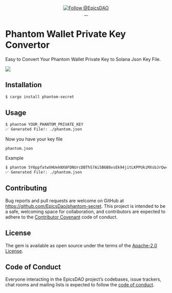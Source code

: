 <p align="center">
  <a href="https://twitter.com/intent/follow?screen_name=EpicsDAO">
    <img src="https://img.shields.io/twitter/follow/EpicsDAO.svg?label=Follow%20@EpicsDAO" alt="Follow @EpicsDAO" />
  </a>
  <br/>
  <a aria-label="Crate Version" href="https://crates.io/crates/phantom-secret">
    <img alt="" src="https://badgen.net/crates/v/phantom-secret">
  </a>
  <a aria-label="Crate Download" href="https://crates.io/crates/phantom-secret">
    <img alt="" src="https://badgen.net/crates/d/phantom-secret">
  </a>
  <a aria-label="License" href="https://github.com/EpicsDao/phantom-secret/blob/master/LICENSE.txt">
    <img alt="" src="https://badgen.net/badge/license/Apache/blue">
  </a>
    <a aria-label="Code of Conduct" href="https://github.com/EpicsDao/phantom-secret/blob/master/CODE_OF_CONDUCT.md">
    <img alt="" src="https://img.shields.io/badge/Contributor%20Covenant-2.1-4baaaa.svg">
  </a>
</p>

# Phantom Wallet Private Key Convertor

Easy to Convert Your Phantom Wallet Private Key to Solana Json Key File.

<p>
  <a aria-label="Phantom Wallet Convert Private Key to Solana Json Key FIle">
    <img src="https://storage.googleapis.com/zapp-bucket/img/phantom-secret.gif">
  </a>
</p>


## Installation

```bash
$ cargo install phantom-secret
```

## Usage

```bash
$ phantom YOUR_PHANTOM_PRIVATE_KEY
✅ Generated File!: ./phantom.json
```

Now you have your key file 

`phantom.json` 

Example

```bash
$ phantom 5Y6ppfatwVHUekNX8FDNUrcDBThS7Ai5B6B8vsEk94jitLKPPUkiMXsbJrQw4yf4DpZJymnqLaWKuCpQ4j3Wp88e
✅ Generated File!: ./phantom.json
```


## Contributing

Bug reports and pull requests are welcome on GitHub at https://github.com/EpicsDao/phantom-secret. This project is intended to be a safe, welcoming space for collaboration, and contributors are expected to adhere to the [Contributor Covenant](http://contributor-covenant.org) code of conduct.

## License

The gem is available as open source under the terms of the [Apache-2.0 License](https://www.apache.org/licenses/LICENSE-2.0).

## Code of Conduct

Everyone interacting in the EpicsDAO project’s codebases, issue trackers, chat rooms and mailing lists is expected to follow the [code of conduct](https://github.com/EpicsDao/phantom-secret/blob/master/CODE_OF_CONDUCT.md).

